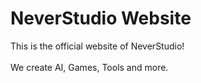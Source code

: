 <h1>NeverStudio Website</h1>
This is the official website of NeverStudio! <br><br>
We create AI, Games, Tools and more.
